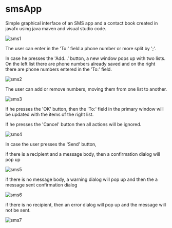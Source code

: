 # smsApp
Simple graphical interface of an SMS app and a contact book created in javafx using java maven and visual studio code.


![sms1](https://user-images.githubusercontent.com/74301312/127007568-0e13024d-86b9-46ea-81c4-c465a58b2ba0.PNG)

The user can enter in the 'To:' field a phone number or more split by ';'. 

In case he presses the 'Add...' button, a new window pops up with two lists. On the left list there are phone numbers already saved and on the right there are phone numbers entered in the 'To:' field. 

![sms2](https://user-images.githubusercontent.com/74301312/127008941-a004e7f9-f375-42b7-9312-d055621aaffb.PNG)

The user can add or remove numbers, moving them from one list to another.

![sms3](https://user-images.githubusercontent.com/74301312/127009270-253f4ae1-93fc-442a-b37f-1df733af751b.PNG)

If he presses the 'OK' button, then the 'To:' field in the primary window will be updated with the items of the right list. 

If he presses the 'Cancel' button then all actions will be ignored.

![sms4](https://user-images.githubusercontent.com/74301312/127009298-22dd0326-6b0a-49fd-9ee0-341381faa6f4.PNG)

In case the user presses the 'Send' button,

if there is a recipient and a message body, then a confirmation dialog will pop up

![sms5](https://user-images.githubusercontent.com/74301312/127009308-24307a6e-b064-4948-a8b0-84acdc84aca7.PNG)

if there is no message body, a warning dialog will pop up and then the a message sent confirmation dialog 

![sms6](https://user-images.githubusercontent.com/74301312/127009322-dac890ee-8127-435e-b2cf-4d32512979e8.PNG)

if there is no recipient, then an error dialog will pop up and the message will not be sent.

![sms7](https://user-images.githubusercontent.com/74301312/127009327-5fef5e55-08fe-4e5a-9945-3a5ebc8a3b0a.PNG)



